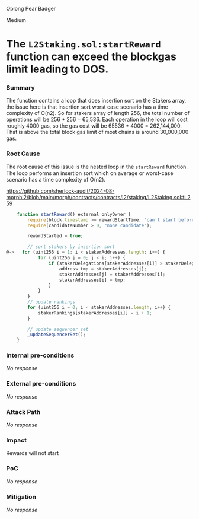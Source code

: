 Oblong Pear Badger

Medium

# The `L2Staking.sol:startReward` function can exceed the blockgas limit  leading to DOS.

### Summary

The function contains a loop that does insertion sort on the Stakers array, the issue here is that insertion sort worst case scenario has a time complexity of O(n2). So for stakers array of length 256, the total number of operations will be 256 * 256 = 65,536. Each operation in the loop will cost roughly 4000 gas, so the gas cost will be 65536 * 4000 = 262,144,000. That is above the total block gas limit of most chains is around 30,000,000 gas.

### Root Cause

The root cause of this issue is the nested loop in the `startReward` function. The loop performs an insertion sort which on average or worst-case scenario has a time complexity of O(n2).

https://github.com/sherlock-audit/2024-08-morphl2/blob/main/morph/contracts/contracts/l2/staking/L2Staking.sol#L259

```js
    function startReward() external onlyOwner {
        require(block.timestamp >= rewardStartTime, "can't start before reward start time");
        require(candidateNumber > 0, "none candidate");

        rewardStarted = true;

        // sort stakers by insertion sort
@->   for (uint256 i = 1; i < stakerAddresses.length; i++) {
            for (uint256 j = 0; j < i; j++) {
                if (stakerDelegations[stakerAddresses[i]] > stakerDelegations[stakerAddresses[j]]) {
                    address tmp = stakerAddresses[j];
                    stakerAddresses[j] = stakerAddresses[i];
                    stakerAddresses[i] = tmp;
                }
            }
        }
        // update rankings
        for (uint256 i = 0; i < stakerAddresses.length; i++) {
            stakerRankings[stakerAddresses[i]] = i + 1;
        }

        // update sequencer set
        _updateSequencerSet();
    }
```

### Internal pre-conditions

_No response_

### External pre-conditions

_No response_

### Attack Path

_No response_

### Impact

Rewards will not start

### PoC

_No response_

### Mitigation

_No response_